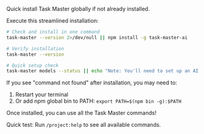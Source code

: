 Quick install Task Master globally if not already installed.

Execute this streamlined installation:

```bash
# Check and install in one command
task-master --version 2>/dev/null || npm install -g task-master-ai

# Verify installation
task-master --version

# Quick setup check
task-master models --status || echo "Note: You'll need to set up an AI provider API key"
```

If you see "command not found" after installation, you may need to:

1. Restart your terminal
2. Or add npm global bin to PATH: `export PATH=$(npm bin -g):$PATH`

Once installed, you can use all the Task Master commands!

Quick test: Run `/project:help` to see all available commands.
